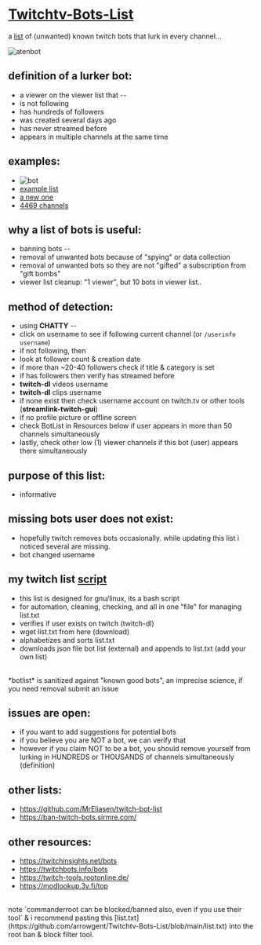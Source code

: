 # [Twitchtv-Bots-List](https://github.com/arrowgent/Twitchtv-Bots-List/blob/main/list.txt)
a [list](https://github.com/arrowgent/Twitchtv-Bots-List/blob/main/list.txt) of (unwanted) known twitch bots that lurk in every channel...

![atenbot](https://github.com/arrowgent/Twitchtv-Bots-List/blob/main/aten_bot.png)

## definition of a lurker bot:
* a viewer on the viewer list that --
* is not following
* has hundreds of followers
* was created several days ago
* has never streamed before
* appears in multiple channels at the same time


## examples:
* ![bot](https://github.com/arrowgent/Twitchtv-Bots-List/blob/main/easybot1.png)
* [example list](https://github.com/arrowgent/Twitchtv-Bots-List/blob/main/thousands_bots.png)
* [a new one](https://github.com/arrowgent/Twitchtv-Bots-List/blob/main/d1fss.png)
* [4469 channels](https://github.com/arrowgent/Twitchtv-Bots-List/commit/ffedd761f1ca9dd629b74ee216c1335c96706c59#commitcomment-51199519)


## why a list of bots is useful:
* banning bots --
* removal of unwanted bots because of "spying" or data collection
* removal of unwanted bots so they are not "gifted" a subscription from "gift bombs"
* viewer list cleanup: "1 viewer", but 10 bots in viewer list..


## method of detection:
* using **CHATTY** --
* click on username to see if following current channel (or `/userinfo username`)
* if not following, then
* look at follower count & creation date
* if more than ~20-40 followers check if title & category is set
* if has followers then verify has streamed before
* **twitch-dl** videos username
* **twitch-dl** clips username
* if none exist then check username account on twitch.tv or other tools (**streamlink-twitch-gui**)
* if no profile picture or offline screen
* check BotList in Resources below if user appears in more than 50 channels simultaneously
* lastly, check other low (1) viewer channels if this bot (user) appears there simultaneously


## purpose of this list:
* informative


## missing bots user does not exist:
* hopefully twitch removes bots occasionally.  while updating this list i noticed several are missing.
* bot changed username


## my twitch list [script](https://github.com/arrowgent/Twitchtv-Bots-List/blob/main/scripts/twlist.sh)
* this list is designed for gnu/linux, its a bash script
* for automation, cleaning, checking, and all in one "file" for managing list.txt
* verifies if user exists on twitch (twitch-dl)
* wget list.txt from here (download)
* alphabetizes and sorts list.txt
* downloads json file bot list (external) and appends to list.txt (add your own list)
<br />
*botlist* is sanitized against "known good bots", an imprecise science, if you need removal submit an issue


## issues are open:
* if you want to add suggestions for potential bots
* if you believe you are NOT a bot, we can verify that
* however if you claim NOT to be a bot, you should remove yourself from lurking in HUNDREDS or THOUSANDS of channels simultaneously (definition)


## other lists:
* https://github.com/MrEliasen/twitch-bot-list
* https://ban-twitch-bots.sirmre.com/


## other resources:
* https://twitchinsights.net/bots
* https://twitchbots.info/bots
* https://twitch-tools.rootonline.de/
* https://modlookup.3v.fi/top
<br />
note `commanderroot can be blocked/banned also, even if you use their tool` & i recommend pasting this [list.txt](https://github.com/arrowgent/Twitchtv-Bots-List/blob/main/list.txt) into the root ban & block filter tool.
